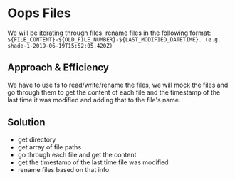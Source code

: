 # Oops Files
We will be iterating through files, rename files in the following format:
`${FILE_CONTENT}-${OLD_FILE_NUMBER}-${LAST_MODIFIED_DATETIME}. (e.g. shade-1-2019-06-19T15:52:05.420Z)`
## Approach & Efficiency
We have to use fs to read/write/rename the files, we will mock the files and go through them to get the content of each file and the timestamp of the last time it was modified and adding that to the file's name.
## Solution
* get directory
* get array of file paths
* go through each file and get the content
* get the timestamp of the last time file was modified
* rename files based on that info